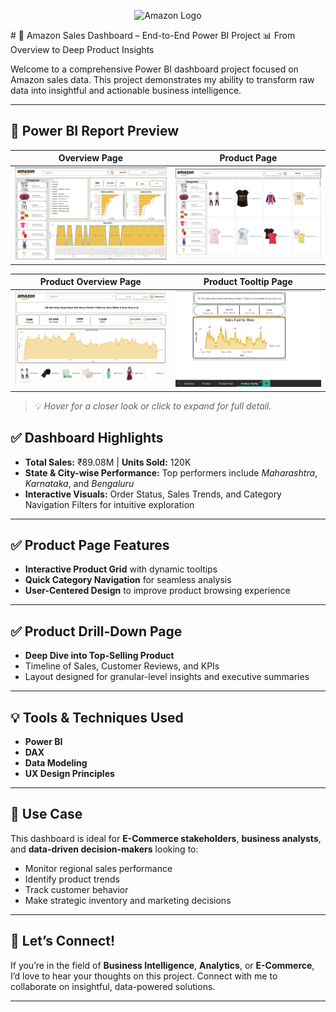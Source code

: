 <p align="center">
  <img src="https://upload.wikimedia.org/wikipedia/commons/a/a9/Amazon_logo.svg" alt="Amazon Logo" width="200"/>
</p>
# 🚀 Amazon Sales Dashboard – End-to-End Power BI Project  
📊 From Overview to Deep Product Insights  

Welcome to a comprehensive Power BI dashboard project focused on Amazon sales data. This project demonstrates my ability to transform raw data into insightful and actionable business intelligence.

---
## 📸 Power BI Report Preview

| **Overview Page** | **Product Page** |
|-------------------|------------------|
| ![Overview](Overview.png) | ![Product](Product.png) |

| **Product Overview Page** | **Product Tooltip Page** |
|---------------------------|---------------------------|
| ![Product Overview](Product%20Overview.png) | ![Product Tooltip](Product%20Tooltip.png) |

> 💡 *Hover for a closer look or click to expand for full detail.*


## ✅ Dashboard Highlights

- **Total Sales:** ₹89.08M | **Units Sold:** 120K  
- **State & City-wise Performance:** Top performers include *Maharashtra*, *Karnataka*, and *Bengaluru*  
- **Interactive Visuals:** Order Status, Sales Trends, and Category Navigation Filters for intuitive exploration  

---

## ✅ Product Page Features

- **Interactive Product Grid** with dynamic tooltips  
- **Quick Category Navigation** for seamless analysis  
- **User-Centered Design** to improve product browsing experience  

---

## ✅ Product Drill-Down Page

- **Deep Dive into Top-Selling Product**  
- Timeline of Sales, Customer Reviews, and KPIs  
- Layout designed for granular-level insights and executive summaries  

---

## 💡 Tools & Techniques Used

- **Power BI**  
- **DAX**  
- **Data Modeling**  
- **UX Design Principles**

---

## 🔎 Use Case

This dashboard is ideal for **E-Commerce stakeholders**, **business analysts**, and **data-driven decision-makers** looking to:

- Monitor regional sales performance  
- Identify product trends  
- Track customer behavior  
- Make strategic inventory and marketing decisions  

---

## 🤝 Let’s Connect!

If you’re in the field of **Business Intelligence**, **Analytics**, or **E-Commerce**, I’d love to hear your thoughts on this project. Connect with me to collaborate on insightful, data-powered solutions.

---



